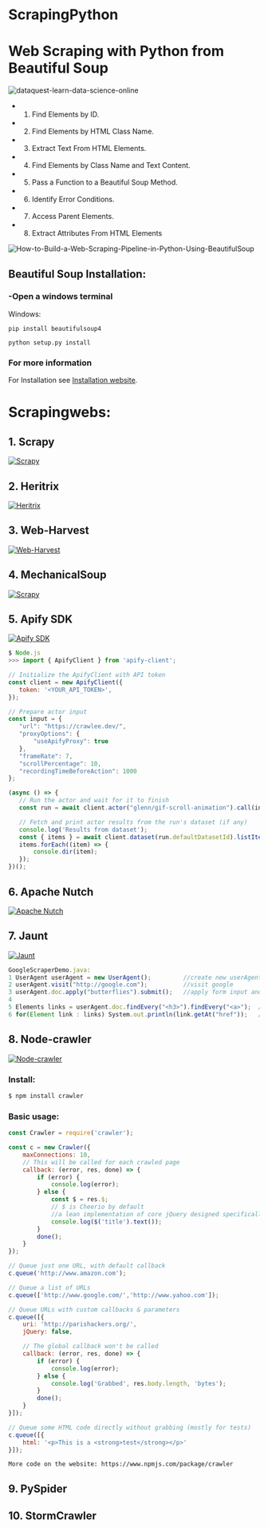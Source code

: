 # ScrapingPython
# Web Scraping with Python from Beautiful Soup

![dataquest-learn-data-science-online](https://user-images.githubusercontent.com/90658763/183295433-364e925f-a8c9-472c-9aff-a3c1473094d9.gif)

- 1. Find Elements by ID.
- 2. Find Elements by HTML Class Name.
- 3. Extract Text From HTML Elements.
- 4. Find Elements by Class Name and Text Content.
- 5. Pass a Function to a Beautiful Soup Method.
- 6. Identify Error Conditions.
- 7. Access Parent Elements.
- 8. Extract Attributes From HTML Elements

![How-to-Build-a-Web-Scraping-Pipeline-in-Python-Using-BeautifulSoup](https://user-images.githubusercontent.com/90658763/183295561-55061f26-0b1a-4618-8954-ee951d362ad5.gif)


## Beautiful Soup Installation:

### -Open a windows terminal

Windows:
```console
pip install beautifulsoup4
```
```console
python setup.py install
 ```
### For more information

For Installation see [Installation website](https://code.tutsplus.com/es/tutorials/scraping-webpages-in-python-with-beautiful-soup-the-basics--cms-28211).

# Scrapingwebs:

## 1. Scrapy
[![Scrapy](https://user-images.githubusercontent.com/90658763/230072341-0383a9a3-6e43-488d-a285-cdbde55ea587.png)](https://scrapy.org/)
## 2. Heritrix
[![Heritrix](https://user-images.githubusercontent.com/90658763/230072897-85d73ba5-228c-46d1-b93d-589a9907efb6.png)](https://github.com/internetarchive/heritrix3/wiki)
## 3. Web-Harvest
[![Web-Harvest](https://user-images.githubusercontent.com/90658763/230073486-faf635ff-d282-4934-b0d5-0dd3ad85e4ba.png)](https://web-harvest.sourceforge.net/)
## 4. MechanicalSoup
[![Scrapy](https://user-images.githubusercontent.com/90658763/230073718-40dafde4-3a32-483f-a54c-41bf46e509e7.png)](https://mechanicalsoup.readthedocs.io/en/stable/)
## 5. Apify SDK
[![Apify SDK](https://user-images.githubusercontent.com/90658763/230074693-c29476c3-5568-40e1-8886-e630939850ad.gif)](https://apify.com/glenn/gif-scroll-animation/api)

 ```js
$ Node.js
>>> import { ApifyClient } from 'apify-client';

// Initialize the ApifyClient with API token
const client = new ApifyClient({
    token: '<YOUR_API_TOKEN>',
});

// Prepare actor input
const input = {
    "url": "https://crawlee.dev/",
    "proxyOptions": {
        "useApifyProxy": true
    },
    "frameRate": 7,
    "scrollPercentage": 10,
    "recordingTimeBeforeAction": 1000
};

(async () => {
    // Run the actor and wait for it to finish
    const run = await client.actor("glenn/gif-scroll-animation").call(input);

    // Fetch and print actor results from the run's dataset (if any)
    console.log('Results from dataset');
    const { items } = await client.dataset(run.defaultDatasetId).listItems();
    items.forEach((item) => {
        console.dir(item);
    });
})();
```

## 6. Apache Nutch
[![Apache Nutch](https://user-images.githubusercontent.com/90658763/230076004-1f3eda9d-7710-4673-890c-ed2b9bc0c683.png)](https://nutch.apache.org/)
## 7. Jaunt
[![Jaunt](https://user-images.githubusercontent.com/90658763/230076562-58a5be8b-9c99-4150-abd2-4ca719dcae44.png)](https://jaunt-api.com/)
``` js
GoogleScraperDemo.java:
1 UserAgent userAgent = new UserAgent();         //create new userAgent (headless browser)
2 userAgent.visit("http://google.com");          //visit google
3 userAgent.doc.apply("butterflies").submit();   //apply form input and submit
4
5 Elements links = userAgent.doc.findEvery("<h3>").findEvery("<a>");  //find search result links
6 for(Element link : links) System.out.println(link.getAt("href"));   //print results
 ```
 
## 8. Node-crawler
[![Node-crawler](https://user-images.githubusercontent.com/90658763/230077814-457f02ae-f7d6-4fa9-a477-7e80ac01500e.png)](https://www.npmjs.com/package/crawler)
### Install:
``` js
$ npm install crawler
```
### Basic usage:
```js
const Crawler = require('crawler');

const c = new Crawler({
    maxConnections: 10,
    // This will be called for each crawled page
    callback: (error, res, done) => {
        if (error) {
            console.log(error);
        } else {
            const $ = res.$;
            // $ is Cheerio by default
            //a lean implementation of core jQuery designed specifically for the server
            console.log($('title').text());
        }
        done();
    }
});

// Queue just one URL, with default callback
c.queue('http://www.amazon.com');

// Queue a list of URLs
c.queue(['http://www.google.com/','http://www.yahoo.com']);

// Queue URLs with custom callbacks & parameters
c.queue([{
    uri: 'http://parishackers.org/',
    jQuery: false,

    // The global callback won't be called
    callback: (error, res, done) => {
        if (error) {
            console.log(error);
        } else {
            console.log('Grabbed', res.body.length, 'bytes');
        }
        done();
    }
}]);

// Queue some HTML code directly without grabbing (mostly for tests)
c.queue([{
    html: '<p>This is a <strong>test</strong></p>'
}]);
```
``` 
More code on the website: https://www.npmjs.com/package/crawler
```
## 9. PySpider

## 10. StormCrawler
